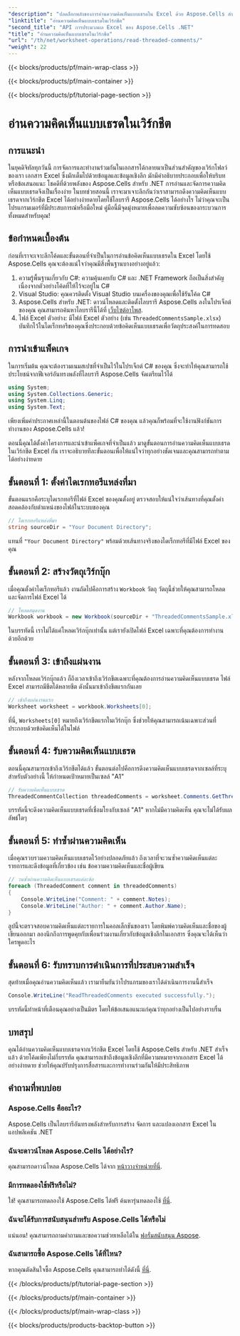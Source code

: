 ```yaml
---
"description": "ปลดล็อกพลังของการอ่านความคิดเห็นแบบเธรดใน Excel ด้วย Aspose.Cells สำหรับ .NET ศึกษาคู่มือทีละขั้นตอนนี้เพื่อการจัดการเอกสารที่ง่ายดาย"
"linktitle": "อ่านความคิดเห็นแบบเธรดในเวิร์กชีต"
"second_title": "API การประมวลผล Excel ของ Aspose.Cells .NET"
"title": "อ่านความคิดเห็นแบบเธรดในเวิร์กชีต"
"url": "/th/net/worksheet-operations/read-threaded-comments/"
"weight": 22
---
```


{{< blocks/products/pf/main-wrap-class >}}

{{< blocks/products/pf/main-container >}}

{{< blocks/products/pf/tutorial-page-section >}}

# อ่านความคิดเห็นแบบเธรดในเวิร์กชีต

## การแนะนำ
ในยุคดิจิทัลทุกวันนี้ การจัดการและทำงานร่วมกันในเอกสารได้กลายมาเป็นส่วนสำคัญของเวิร์กโฟลว์ของเรา เอกสาร Excel ซึ่งมักเต็มไปด้วยข้อมูลและข้อมูลเชิงลึก มักมีคำอธิบายประกอบเพื่อให้บริบทหรือข้อเสนอแนะ โชคดีที่ด้วยพลังของ Aspose.Cells สำหรับ .NET การอ่านและจัดการความคิดเห็นแบบเธรดจึงเป็นเรื่องง่าย ในบทช่วยสอนนี้ เราจะมาเจาะลึกกันว่าเราสามารถดึงความคิดเห็นแบบเธรดจากเวิร์กชีต Excel ได้อย่างง่ายดายโดยใช้ไลบรารี Aspose.Cells ได้อย่างไร ไม่ว่าคุณจะเป็นโปรแกรมเมอร์ที่มีประสบการณ์หรือมือใหม่ คู่มือนี้มีจุดมุ่งหมายเพื่อลดความซับซ้อนของกระบวนการทั้งหมดสำหรับคุณ!
## ข้อกำหนดเบื้องต้น
ก่อนที่เราจะเจาะลึกโค้ดและขั้นตอนที่จำเป็นในการอ่านข้อคิดเห็นแบบเธรดใน Excel โดยใช้ Aspose.Cells คุณจะต้องแน่ใจว่าคุณมีสิ่งพื้นฐานบางอย่างอยู่แล้ว:
1. ความรู้พื้นฐานเกี่ยวกับ C#: ความคุ้นเคยกับ C# และ .NET Framework ถือเป็นสิ่งสำคัญ เนื่องจากตัวอย่างโค้ดที่ให้ไว้จะอยู่ใน C#
2. Visual Studio: คุณควรติดตั้ง Visual Studio บนเครื่องของคุณเพื่อใช้รันโค้ด C#
3. Aspose.Cells สำหรับ .NET: ดาวน์โหลดและติดตั้งไลบรารี Aspose.Cells ลงในโปรเจ็กต์ของคุณ คุณสามารถค้นหาไลบรารีนี้ได้ที่ [เว็บไซต์อาโพส](https://releases-aspose.com/cells/net/).
4. ไฟล์ Excel ตัวอย่าง: มีไฟล์ Excel ตัวอย่าง (เช่น `ThreadedCommentsSample.xlsx`) บันทึกไว้ในไดเร็กทอรีของคุณซึ่งประกอบด้วยข้อคิดเห็นแบบเธรดเพื่อวัตถุประสงค์ในการทดสอบ
## การนำเข้าแพ็คเกจ
ในการเริ่มต้น คุณจะต้องรวมเนมสเปซที่จำเป็นไว้ในโปรเจ็กต์ C# ของคุณ ซึ่งจะทำให้คุณสามารถใช้ประโยชน์จากฟีเจอร์อันทรงพลังที่ไลบรารี Aspose.Cells จัดเตรียมไว้ได้
```csharp
using System;
using System.Collections.Generic;
using System.Linq;
using System.Text;
```
เพียงเพิ่มคำประกาศเหล่านี้ในตอนต้นของไฟล์ C# ของคุณ แล้วคุณก็พร้อมที่จะใช้งานฟังก์ชันการทำงานของ Aspose.Cells แล้ว!

ตอนนี้คุณได้ตั้งค่าโครงการและนำเข้าแพ็คเกจที่จำเป็นแล้ว มาดูขั้นตอนการอ่านความคิดเห็นแบบเธรดในเวิร์กชีต Excel กัน เราจะอธิบายทีละขั้นตอนเพื่อให้แน่ใจว่าทุกอย่างชัดเจนและคุณสามารถทำตามได้อย่างง่ายดาย
## ขั้นตอนที่ 1: ตั้งค่าไดเรกทอรีแหล่งที่มา
ขั้นตอนแรกคือระบุไดเรกทอรีที่ไฟล์ Excel ของคุณตั้งอยู่ ตรวจสอบให้แน่ใจว่าเส้นทางที่คุณตั้งค่าสอดคล้องกับตำแหน่งของไฟล์ในระบบของคุณ
```csharp
// ไดเรกทอรีแหล่งที่มา
string sourceDir = "Your Document Directory";
```
แทนที่ `"Your Document Directory"` พร้อมด้วยเส้นทางจริงของไดเร็กทอรีที่มีไฟล์ Excel ของคุณ
## ขั้นตอนที่ 2: สร้างวัตถุเวิร์กบุ๊ก
เมื่อคุณตั้งค่าไดเร็กทอรีแล้ว งานถัดไปคือการสร้าง `Workbook` วัตถุ วัตถุนี้ช่วยให้คุณสามารถโหลดและจัดการไฟล์ Excel ได้ 
```csharp
// โหลดสมุดงาน
Workbook workbook = new Workbook(sourceDir + "ThreadedCommentsSample.xlsx");
```
ในบรรทัดนี้ เราไม่ได้แค่โหลดเวิร์กบุ๊กเท่านั้น แต่เรายังเปิดไฟล์ Excel เฉพาะที่คุณต้องการทำงานด้วยอีกด้วย
## ขั้นตอนที่ 3: เข้าถึงแผ่นงาน
หลังจากโหลดเวิร์กบุ๊กแล้ว ก็ถึงเวลาเข้าถึงเวิร์กชีตเฉพาะที่คุณต้องการอ่านความคิดเห็นแบบเธรด ไฟล์ Excel สามารถมีชีตได้หลายชีต ดังนั้นมาเข้าถึงชีตแรกกันเลย
```csharp
// เข้าถึงแผ่นงานแรก
Worksheet worksheet = workbook.Worksheets[0];
```
ที่นี่, `Worksheets[0]` หมายถึงเวิร์กชีตแรกในเวิร์กบุ๊ก ซึ่งช่วยให้คุณสามารถเน้นเฉพาะส่วนที่ประกอบด้วยข้อคิดเห็นได้ในไฟล์
## ขั้นตอนที่ 4: รับความคิดเห็นแบบเธรด
ตอนนี้คุณสามารถเข้าถึงเวิร์กชีตได้แล้ว ขั้นตอนต่อไปคือการดึงความคิดเห็นแบบเธรดจากเซลล์ที่ระบุ สำหรับตัวอย่างนี้ ให้กำหนดเป้าหมายเป็นเซลล์ "A1"
```csharp
// รับความคิดเห็นแบบเธรด
ThreadedCommentCollection threadedComments = worksheet.Comments.GetThreadedComments("A1");
```
บรรทัดนี้จะดึงความคิดเห็นแบบเธรดที่เชื่อมโยงกับเซลล์ "A1" หากไม่มีความคิดเห็น คุณจะไม่ได้รับผลลัพธ์ใดๆ
## ขั้นตอนที่ 5: ทำซ้ำผ่านความคิดเห็น
เมื่อคุณรวบรวมความคิดเห็นแบบเธรดไว้อย่างปลอดภัยแล้ว ถึงเวลาที่จะวนซ้ำความคิดเห็นแต่ละรายการและดึงข้อมูลที่เกี่ยวข้อง เช่น ข้อความความคิดเห็นและชื่อผู้เขียน 
```csharp
// วนซ้ำผ่านความคิดเห็นแบบเธรดแต่ละข้อ
foreach (ThreadedComment comment in threadedComments)
{
    Console.WriteLine("Comment: " + comment.Notes);
    Console.WriteLine("Author: " + comment.Author.Name);
}
```
ลูปนี้จะตรวจสอบความคิดเห็นแต่ละรายการในคอลเล็กชันของเรา โดยพิมพ์ความคิดเห็นและชื่อของผู้เขียนออกมา ลองนึกถึงการพูดคุยกับเพื่อนร่วมงานเกี่ยวกับข้อมูลเชิงลึกในเอกสาร ซึ่งคุณจะได้เห็นว่าใครพูดอะไร
## ขั้นตอนที่ 6: รับทราบการดำเนินการที่ประสบความสำเร็จ
สุดท้ายเมื่อคุณอ่านความคิดเห็นแล้ว เรามายืนยันว่าโปรแกรมของเราได้ดำเนินการงานนี้สำเร็จ 
```csharp
Console.WriteLine("ReadThreadedComments executed successfully.");
```
บรรทัดนี้ทำหน้าที่เตือนคุณอย่างเป็นมิตร โดยให้ข้อเสนอแนะแก่คุณว่าทุกอย่างเป็นไปอย่างราบรื่น
## บทสรุป
คุณได้อ่านความคิดเห็นแบบเธรดจากเวิร์กชีต Excel โดยใช้ Aspose.Cells สำหรับ .NET สำเร็จแล้ว ด้วยโค้ดเพียงไม่กี่บรรทัด คุณสามารถเข้าถึงข้อมูลเชิงลึกที่มีความหมายจากเอกสาร Excel ได้อย่างง่ายดาย ช่วยให้คุณปรับปรุงการสื่อสารและการทำงานร่วมกันให้มีประสิทธิภาพ 
## คำถามที่พบบ่อย
### Aspose.Cells คืออะไร?
Aspose.Cells เป็นไลบรารีอันทรงพลังสำหรับการสร้าง จัดการ และแปลงเอกสาร Excel ในแอปพลิเคชัน .NET
### ฉันจะดาวน์โหลด Aspose.Cells ได้อย่างไร?
คุณสามารถดาวน์โหลด Aspose.Cells ได้จาก [หน้าวางจำหน่ายที่นี่](https://releases-aspose.com/cells/net/).
### มีการทดลองใช้ฟรีหรือไม่?
ใช่! คุณสามารถทดลองใช้ Aspose.Cells ได้ฟรี ค้นหารุ่นทดลองใช้ [ที่นี่](https://releases-aspose.com/).
### ฉันจะได้รับการสนับสนุนสำหรับ Aspose.Cells ได้หรือไม่
แน่นอน! คุณสามารถถามคำถามและขอความช่วยเหลือได้ใน [ฟอรั่มสนับสนุน Aspose](https://forum-aspose.com/c/cells/9).
### ฉันสามารถซื้อ Aspose.Cells ได้ที่ไหน?
หากคุณตัดสินใจซื้อ Aspose.Cells คุณสามารถทำได้ดังนี้ [ที่นี่](https://purchase-aspose.com/buy).


{{< /blocks/products/pf/tutorial-page-section >}}

{{< /blocks/products/pf/main-container >}}

{{< /blocks/products/pf/main-wrap-class >}}

{{< blocks/products/products-backtop-button >}}